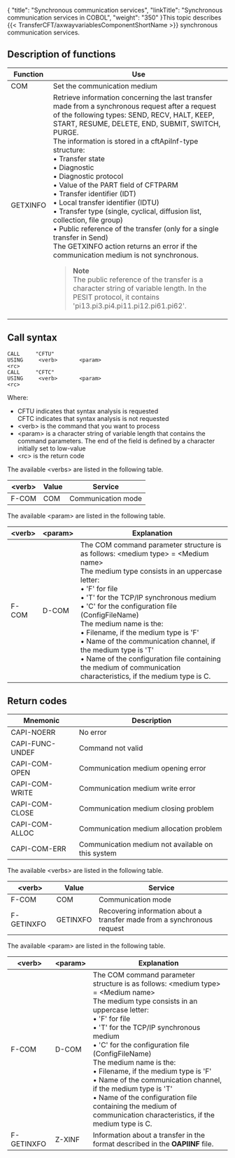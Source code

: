{
    "title": "Synchronous  communication services",
    "linkTitle": "Synchronous communication services in COBOL",
    "weight": "350"
}This topic describes {{< TransferCFT/axwayvariablesComponentShortName  >}} synchronous communication services.

## Description of functions


| Function | Use |
| --- | --- |
| COM | Set the communication medium |
| GETXINFO | Retrieve information concerning the last transfer made from a synchronous request after a request of the following types: SEND, RECV, HALT, KEEP, START, RESUME, DELETE, END, SUBMIT, SWITCH, PURGE.<br/> The information is stored in a cftApiInf-type structure:<br/> • Transfer state<br/> • Diagnostic<br/> • Diagnostic protocol<br/> • Value of the PART field of CFTPARM<br/> • Transfer identifier (IDT)<br/> • Local transfer identifier (IDTU)<br/> • Transfer type (single, cyclical, diffusion list, collection, file group)<br/> • Public reference of the transfer (only for a single transfer in Send)<br/> The GETXINFO action returns an error if the communication medium is not synchronous.<br/> <blockquote> **Note**<br/> The public reference of the transfer is a character string of variable length. In the PESIT protocol, it contains 'pi13.pi3.pi4.pi11.pi12.pi61.pi62'.<br/> </blockquote>  |


<span id="Call Syntax"></span>

## Call syntax

```
CALL     "CFTU"    
USING     <verb>       <param>    
<rc>
CALL     "CFTC"    
USING     <verb>       <param>    
<rc>
```

Where:

- CFTU indicates
    that syntax analysis is requested  
    CFTC indicates that syntax analysis is not requested
- &lt;verb> is
    the command that you want to process
- &lt;param> is
    a character string of variable length that contains the command parameters.
    The end of the field is defined by a character initially set to low-value
- &lt;rc> is the
    return code

The available &lt;verbs> are listed in the following table.


| **&lt;verb&gt;** | **Value** | **Service** |
| --- | --- | --- |
| F-COM | COM | Communication mode |


The available &lt;param> are listed in the following table.


| &lt;verb&gt; | &lt;param&gt; | Explanation |
| --- | --- | --- |
| F-COM | D-COM | The COM command parameter structure is as follows: &lt;medium type&gt; = &lt;Medium name&gt;<br/> The medium type consists in an uppercase letter:<br/> • 'F' for file<br/> • 'T' for the TCP/IP synchronous medium<br/> • 'C' for the configuration file (ConfigFileName)<br/> The medium name is the:<br/> • Filename, if the medium type is 'F'<br/> • Name of the communication channel, if the medium type is 'T'<br/> • Name of the configuration file containing the medium of communication characteristics, if the medium type is C. |


## Return codes


| Mnemonic | Description |
| --- | --- |
| CAPI-NOERR | No error |
| CAPI-FUNC-UNDEF | Command not valid |
| CAPI-COM-OPEN | Communication medium opening error |
| CAPI-COM-WRITE | Communication medium write error |
| CAPI-COM-CLOSE | Communication medium closing problem |
| CAPI-COM-ALLOC | Communication medium allocation problem |
| CAPI-COM-ERR | Communication medium not available on this system |


The available &lt;verbs> are
listed in the following table.


| &lt;verb&gt; | Value | Service |
| --- | --- | --- |
| F-COM | COM | Communication mode |
| F-GETINXFO | GETINXFO | Recovering information about a transfer made from a synchronous request |


The available &lt;param> are
listed in the following table.


| &lt;verb&gt; | &lt;param&gt; | Explanation |
| --- | --- | --- |
| F-COM | D-COM | The COM command parameter structure is as follows: &lt;medium type&gt; = &lt;Medium name&gt;<br/> The medium type consists in an uppercase letter:<br/> • 'F' for file<br/> • 'T' for the TCP/IP synchronous medium<br/> • 'C' for the configuration file (ConfigFileName)<br/> The medium name is the:<br/> • Filename, if the medium type is 'F'<br/> • Name of the communication channel, if the medium type is 'T'<br/> • Name of the configuration file containing the medium of communication characteristics, if the medium type is C. |
| F-GETINXFO | Z-XINF | Information about a transfer in the format described in the <span >****OAPIINF****</span> file. |

